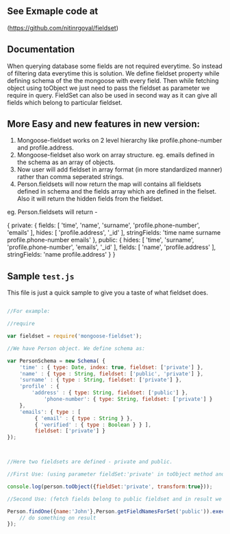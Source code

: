 ## See Exmaple code at

(https://github.com/nitinrgoyal/fieldset)

## Documentation

When querying database some fields are not required everytime. So instead of filtering data everytime this is solution. We define fieldset property while defining schema of the the mongoose with every field. Then while fetching object using toObject we just need to pass the fieldset as parameter we require in query. FieldSet can also be used in second way as it can give all fields which belong to particular fieldset. 

## More Easy and new features in new version: 

1. Mongoose-fieldset works on 2 level hierarchy like profile.phone-number and profile.address. 
2. Mongoose-fieldset also work on array structure. eg. emails defined in the schema as an array of objects.
3. Now user will add fieldset in array format (in more standardized manner) rather than comma seperated strings.
4. Person.fieldsets will now return the map will contains all fieldsets defined in schema and the fields array which are defined in the fielset. Also it will return the hidden fields from the fieldset. 

eg.
Person.fieldsets will return - 

{ private: 
   { fields: [ 'time', 'name', 'surname', 'profile.phone-number', 'emails' ],
     hides: [ 'profile.address', '_id' ],
     stringFields: 'time name surname profile.phone-number emails' },
  public: 
   { hides: [ 'time', 'surname', 'profile.phone-number', 'emails', '_id' ],
     fields: [ 'name', 'profile.address' ],
     stringFields: 'name profile.address' } 
 }



## Sample `test.js`

This file is just a quick sample to give you a taste of what fieldset does.

```javascript

//For example:

//require

var fieldset = require('mongoose-fieldset');

//We have Person object. We define schema as:

var PersonSchema = new Schema( {
	'time' : { type: Date, index: true, fieldset: ['private'] },
	'name' : { type : String, fieldset: ['public', 'private'] },
	'surname' : { type : String, fieldset: ['private'] },
	'profile' : {
		'address' : { type: String, fieldset: ['public'] },
			'phone-number': { type: String, fieldset: ['private'] }
	},
	'emails': { type : [ 
		 { 'email' : { type : String } },
		 { 'verified' : { type : Boolean } } ], 
		 fieldset: ['private'] }
});



//Here two fieldsets are defined - private and public.

//First Use: (using parameter fieldSet:'private' in toObject method and fetch all fields values which belong to private fieldset)

console.log(person.toObject({fieldSet:'private', transform:true}));

//Second Use: (fetch fields belong to public fieldset and in result we get only public fields)

Person.findOne({name:'John'},Person.getFieldNamesForSet('public')).exec(function(err,result){
    // do something on result
});


```

